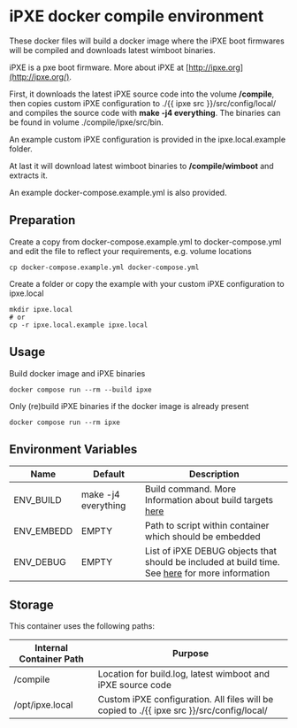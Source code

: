 # iPXE docker compile environment

These docker files will build a docker image where the iPXE boot firmwares will be compiled and downloads latest wimboot binaries.

iPXE is a pxe boot firmware. More about iPXE at [http://ipxe.org](http://ipxe.org/).

First, it downloads the latest iPXE source code into the volume **/compile**, then copies custom iPXE configuration to ./{{ ipxe src }}/src/config/local/ and compiles the source code with **make -j4 everything**. The binaries can be found in volume ./compile/ipxe/src/bin.

An example custom iPXE configuration is provided in the ipxe.local.example folder.

At last it will download latest wimboot binaries to **/compile/wimboot** and extracts it.

An example docker-compose.example.yml is also provided.

## Preparation

Create a copy from docker-compose.example.yml to docker-compose.yml and edit the file to reflect your requirements, e.g. volume locations

```shell
cp docker-compose.example.yml docker-compose.yml
```

Create a folder or copy the example with your custom iPXE configuration to ipxe.local

```shell
mkdir ipxe.local
# or
cp -r ipxe.local.example ipxe.local
```

## Usage

Build docker image and iPXE binaries

```shell
docker compose run --rm --build ipxe
```

Only (re)build iPXE binaries if the docker image is already present

```shell
docker compose run --rm ipxe
```

## Environment Variables

| Name | Default | Description |
| ---- | ------- | ----------- |
| ENV_BUILD | make -j4 everything | Build command. More Information about build targets [here](https://ipxe.org/appnote/buildtargets) |
| ENV_EMBEDD | EMPTY | Path to script within container which should be embedded |
| ENV_DEBUG | EMPTY | List of iPXE DEBUG objects that should be included at build time. See [here](http://ipxe.org/download#debug_builds) for more information |

## Storage

This container uses the following paths:

| Internal Container Path | Purpose |
|--------|---------|
|/compile | Location for build.log, latest wimboot and iPXE source code |
|/opt/ipxe.local| Custom iPXE configuration. All files will be copied to ./{{ ipxe src }}/src/config/local/ | 
